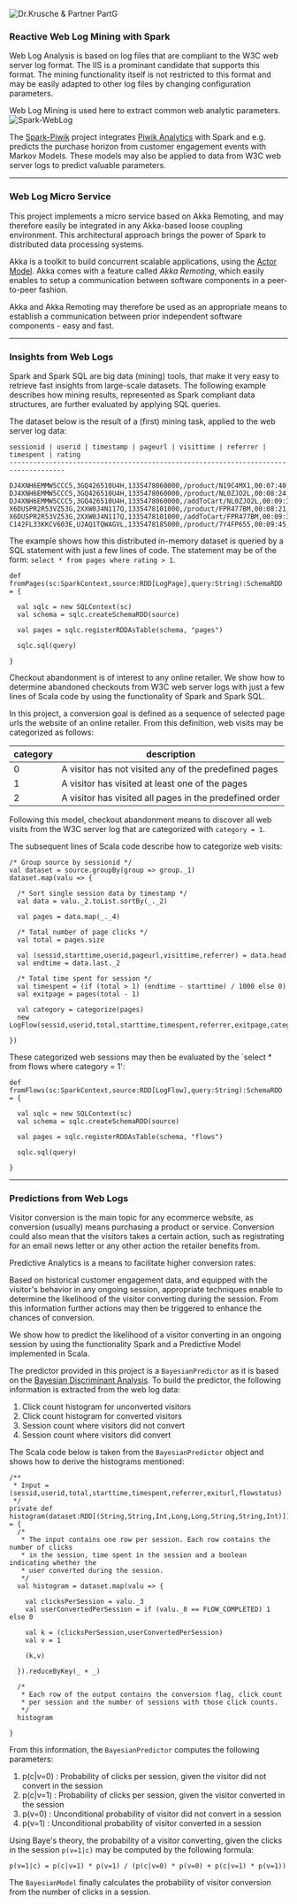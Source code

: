![Dr.Krusche & Partner PartG](https://raw.github.com/skrusche63/spark-weblog/master/images/dr_kruscheundpartner_640.png)

### Reactive Web Log Mining with Spark

Web Log Analysis is based on log files that are compliant to the W3C web server log format. The IIS is a prominant candidate that supports this format. The mining functionality itself is not restricted to this format and may be easily adapted to other log files by changing configuration parameters.

Web Log Mining is used here to extract common web analytic parameters.
![Spark-WebLog](https://raw.githubusercontent.com/skrusche63/spark-weblog/master/images/spark-weblog.png)

The [Spark-Piwik](https://github.com/skrusche63/spark-piwik) project integrates [Piwik Analytics](http://piwik.org) with Spark and e.g. predicts the purchase horizon from customer engagement events with Markov Models. These models may also be applied to data from W3C web server logs to predict valuable parameters.

---

### Web Log Micro Service 

This project implements a micro service based on Akka Remoting, and may therefore easily be integrated in any Akka-based loose coupling environment. This architectural approach brings the power of Spark to distributed data processing systems.

Akka is a toolkit to build concurrent scalable applications, using the [Actor Model](http://en.wikipedia.org/wiki/Actor_model). Akka comes with a feature called *Akka Remoting*, which easily enables to setup a communication between software components in a peer-to-peer fashion.

Akka and Akka Remoting may therefore be used as an appropriate means to establish a communication between prior independent software components - easy and fast.

---

### Insights from Web Logs

Spark and Spark SQL are big data (mining) tools, that make it very easy to retrieve fast insights from large-scale datasets. The following example describes how mining results, represented as Spark compliant data structures, are further evaluated by applying SQL queries. 

The dataset below is the result of a (first) mining task, applied to the web server log data:
```
sessionid | userid | timestamp | pageurl | visittime | referrer | timespent | rating
------------------------------------------------------------------------------------

DJ4XNH6EMMW5CCC5,3GQ426510U4H,1335478060000,/product/N19C4MX1,00:07:40,http://www.healthyshopping.com/product/T0YJZ1QH,44,6
DJ4XNH6EMMW5CCC5,3GQ426510U4H,1335478060000,/product/NL0ZJO2L,00:08:24,http://www.healthyshopping.com/product/T0YJZ1QH,67,6
DJ4XNH6EMMW5CCC5,3GQ426510U4H,1335478060000,/addToCart/NL0ZJO2L,00:09:31,http://www.healthyshopping.com/product/T0YJZ1QH,0,0
X6DUSPR2R53VZ53G,2XXW0J4N117Q,1335478101000,/product/FPR477BM,00:08:21,http://www.google.com,74,6
X6DUSPR2R53VZ53G,2XXW0J4N117Q,1335478101000,/addToCart/FPR477BM,00:09:35,http://www.google.com,0,0
C142FL33KKCV603E,UJAQ1TQWAGVL,1335478185000,/product/7Y4FP655,00:09:45,http://www.twitter.com,0,0
```

The example shows how this distributed in-memory dataset is queried by a SQL statement with just a few lines of code. The statement may be of the form: `select * from pages where rating > 1`.
```
def fromPages(sc:SparkContext,source:RDD[LogPage],query:String):SchemaRDD = {
    
  val sqlc = new SQLContext(sc)
  val schema = sqlc.createSchemaRDD(source)
    
  val pages = sqlc.registerRDDAsTable(schema, "pages")

  sqlc.sql(query)    
    
}
```

Checkout abandonment is of interest to any online retailer. We show how to determine abandoned checkouts from W3C web server logs with just a few lines of Scala code by using the functionality of Spark and Spark SQL.

In this project, a conversion goal is defined as a sequence of selected page urls the website of an online retailer. From this definition, web visits may be categorized as follows:

| category | description |
| --- | --- |
| 0 | A visitor has not visited any of the predefined pages |
| 1 | A visitor has visited at least one of the pages |
| 2 | A visitor has visited all pages in the predefined order |

Following this model, checkout abandonment means to discover all web visits from the W3C server log that are categorized with `category = 1`.

The subsequent lines of Scala code describe how to categorize web visits:
```
/* Group source by sessionid */
val dataset = source.groupBy(group => group._1)
dataset.map(valu => {
  
  /* Sort single session data by timestamp */
  val data = valu._2.toList.sortBy(_._2)

  val pages = data.map(_._4)
 
  /* Total number of page clicks */
  val total = pages.size
  
  val (sessid,starttime,userid,pageurl,visittime,referrer) = data.head
  val endtime = data.last._2
  
  /* Total time spent for session */
  val timespent = (if (total > 1) (endtime - starttime) / 1000 else 0)
  val exitpage = pages(total - 1)
      
  val category = categorize(pages)      
  new LogFlow(sessid,userid,total,starttime,timespent,referrer,exitpage,category)
      
})

```
These categorized web sessions may then be evaluated by the `select * from flows where category = 1':
```
def fromFlows(sc:SparkContext,source:RDD[LogFlow],query:String):SchemaRDD = {
    
  val sqlc = new SQLContext(sc)
  val schema = sqlc.createSchemaRDD(source)
    
  val pages = sqlc.registerRDDAsTable(schema, "flows")

  sqlc.sql(query)    
    
}

```

---

### Predictions from Web Logs

Visitor conversion is the main topic for any ecommerce website, as conversion (usually) means purchasing a product or service. Conversion could also mean that the visitors takes a certain action, such as registrating for an email news letter or any other action the retailer benefits from.

Predictive Analytics is a means to facilitate higher conversion rates: 

Based on historical customer engagement data, and equipped with the visitor's behavior in any ongoing session, appropriate techniques enable to determine the likelihood of the visitor converting during the session. From this information further actions may then be triggered to enhance the chances of conversion.

We show how to predict the likelihood of a visitor converting in an ongoing session by using the functionality Spark and a Predictive Model implemented in Scala.

The predictor provided in this project is a `BayesianPredictor` as it is based on the [Bayesian Discriminant Analysis](http://en.wikipedia.org/wiki/Bayesian_inference). To build the predictor, the following information is extracted from the web log data:

1. Click count histogram for unconverted visitors
2. Click count histogram for converted visitors
3. Session count where visitors did not convert
4. Session count where visitors did convert

The Scala code below is taken from the `BayesianPredictor` object and shows how to derive the histograms mentioned:
```
/**
 * Input = (sessid,userid,total,starttime,timespent,referrer,exiturl,flowstatus)
 */
private def histogram(dataset:RDD[(String,String,Int,Long,Long,String,String,Int)]):RDD[((Int,Int),Int)] = {
  /*
   * The input contains one row per session. Each row contains the number of clicks 
   * in the session, time spent in the session and a boolean indicating whether the 
   * user converted during the session.
   */
  val histogram = dataset.map(valu => {
      
    val clicksPerSession = valu._3
    val userConvertedPerSession = if (valu._8 == FLOW_COMPLETED) 1 else 0
      
    val k = (clicksPerSession,userConvertedPerSession)
    val v = 1
      
    (k,v)
    
  }).reduceByKey(_ + _)
    
  /*
   * Each row of the output contains the conversion flag, click count 
   * per session and the number of sessions with those click counts. 
   */ 
  histogram
    
}
```

From this information, the `BayesianPredictor` computes the following parameters:

1. p(c|v=0) : Probability of clicks per session, given the visitor did not convert in the session 
2. p(c|v=1) : Probability of clicks per session, given the visitor converted in the session
3. p(v=0) : Unconditional probability of visitor did not convert in a session
4. p(v=1) : Unconditional probability of visitor converted in a session

Using Baye's theory, the probability of a visitor converting, given the clicks in the session `p(v=1|c)` may be computed by the following formula:
```
p(v=1|c) = p(c|v=1) * p(v=1) / (p(c|v=0) * p(v=0) + p(c|v=1) * p(v=1))
```
The `BayesianModel` finally calculates the probability of visitor conversion from the number of clicks in a session. 


